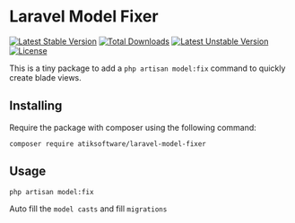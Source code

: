 # Laravel Model Fixer
[![Latest Stable Version](https://poser.pugx.org/atiksoftware/laravel-model-fixer/v/stable)](https://packagist.org/packages/atiksoftware/laravel-model-fixer) [![Total Downloads](https://poser.pugx.org/atiksoftware/laravel-model-fixer/downloads)](https://packagist.org/packages/atiksoftware/laravel-model-fixer) [![Latest Unstable Version](https://poser.pugx.org/atiksoftware/laravel-model-fixer/v/unstable)](https://packagist.org/packages/atiksoftware/laravel-model-fixer) [![License](https://poser.pugx.org/atiksoftware/laravel-model-fixer/license)](https://packagist.org/packages/atiksoftware/laravel-model-fixer)

This is a tiny package to add a `php artisan model:fix` command to quickly create blade views.

## Installing

Require the package with composer using the following command:

    composer require atiksoftware/laravel-model-fixer

## Usage

```
php artisan model:fix
```

Auto fill the `model casts` and fill `migrations`